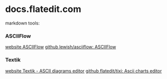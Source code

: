 # docs.flatedit.com

markdown tools:

### ASCIIFlow

[website ASCIIFlow](https://asciiflow.com/#/)
[github lewish/asciiflow: ASCIIFlow](https://github.com/lewish/asciiflow)


### Textik

[website Textik - ASCII diagrams editor](https://textik.com/)
[github flatedit/tixi: Ascii charts editor](https://github.com/flatedit/tixi)
